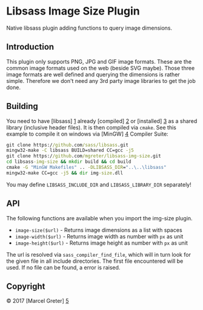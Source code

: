# Libsass Image Size Plugin

Native libsass plugin adding functions to query image dimensions.

## Introduction

This plugin only supports PNG, JPG and GIF image formats. These are the common
image formats used on the web (beside SVG maybe). Those three image formats are
well defined and querying the dimensions is rather simple. Therefore we don't
need any 3rd party image libraries to get the job done.

## Building

You need to have [libsass] [1] already [compiled] [2] or [installed] [3] as a
shared library (inclusive header files). It is then compiled via `cmake`. See
this example to compile it on windows via [MinGW] [4] Compiler Suite:

```cmd
git clone https://github.com/sass/libsass.git
mingw32-make -C libsass BUILD=shared CC=gcc -j5
git clone https://github.com/mgreter/libsass-img-size.git
cd libsass-img-size && mkdir build && cd build
cmake -G "MinGW Makefiles" .. -DLIBSASS_DIR="..\..\libsass"
mingw32-make CC=gcc -j5 && dir img-size.dll
```

You may define `LIBSASS_INCLUDE_DIR` and `LIBSASS_LIBRARY_DIR` separately!

## API
The following functions are available when you import the img-size plugin.

- `image-size($url)` - Returns image dimensions as a list with spaces
- `image-width($url)` - Returns image width as number with `px` as unit
- `image-height($url)` - Returns image height as number with `px` as unit

The url is resolved via `sass_compiler_find_file`, which will in turn look for
the given file in all include directories. The first file encountered will be
used. If no file can be found, a error is raised.

## Copyright

© 2017 [Marcel Greter] [5]

[1]: https://github.com/sass/libsass
[2]: https://github.com/sass/libsass/wiki/Building-Libsass
[3]: http://libsass.ocbnet.ch/installer/
[4]: http://sourceforge.net/projects/mingw-w64/files/Toolchains%20targetting%20Win32/Personal%20Builds/mingw-builds/
[5]: https://github.com/mgreter

